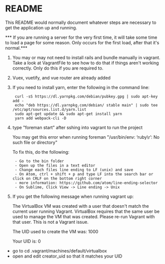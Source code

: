 # README

This README would normally document whatever steps are necessary to get the
application up and running.

*** If you are running a server for the very first time, it will take some time to load a page for some reason. Only occurs for the first load, after that it's normal.***

1. You may or may not need to install rails and bundle manually in vagrant.
Take a look at VagrantFile to see how to do that if things aren't working 
correctly. Only do this if you are required to.

2. Vuex, vuetify, and vue router are already added

4. If you need to install yarn, enter the following in the command line:

        curl -sS https://dl.yarnpkg.com/debian/pubkey.gpg | sudo apt-key add -
        echo "deb https://dl.yarnpkg.com/debian/ stable main" | sudo tee /etc/apt/sources.list.d/yarn.list
        sudo apt-get update && sudo apt-get install yarn
        yarn add webpack-cli -D

5. type "foreman start" after sshing into vagrant to run the project
    
    You may get this error when running foreman "/usr/bin/env: ‘ruby\r’: No such file or directory"

    To fix this, do the following:
   
        - Go to the bin folder
        - Open up the files in a text editor
        - Change each files line ending to LF (unix) and save
        - On Atom, ctrl + shift + p and type LF into the search bar or click on CRLF on the bottom right corner
        - more information: https://github.com/atom/line-ending-selector
        - On Sublime, Click View -> Line ending -> Unix


6. If you get the following message when running vagrant up:

    The VirtualBox VM was created with a user that doesn't match the
    current user running Vagrant. VirtualBox requires that the same user
    be used to manage the VM that was created. Please re-run Vagrant with
    that user. This is not a Vagrant issue.
    
    The UID used to create the VM was: 1000
    
    Your UID is: 0

    
- go to  cd .vagrant/machines/default/virtualbox
- open and edit creator_uid so that it matches your UID